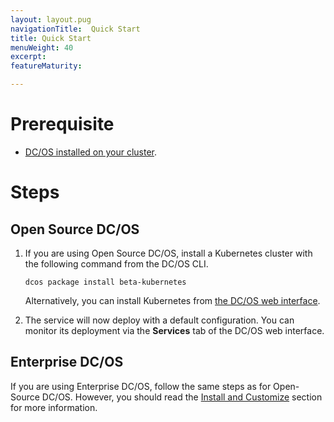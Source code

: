 ```yaml
---
layout: layout.pug
navigationTitle:  Quick Start
title: Quick Start
menuWeight: 40
excerpt:
featureMaturity:

---
```


# Prerequisite

- [DC/OS installed on your cluster](https://docs.mesosphere.com/latest/administration/installing/).

# Steps

## Open Source DC/OS

1. If you are using Open Source DC/OS, install a Kubernetes cluster with the following command from the DC/OS CLI.

    ```shell
    dcos package install beta-kubernetes
    ```

    Alternatively, you can install Kubernetes from [the DC/OS web interface](https://docs.mesosphere.com/latest/usage/webinterface/).

1. The service will now deploy with a default configuration. You can monitor its deployment via the **Services** tab of the DC/OS web interface.

## Enterprise DC/OS

If you are using Enterprise DC/OS, follow the same steps as for Open-Source DC/OS. However, you should read the [Install and Customize](https://docs.mesosphere.com/service-docs/beta-kubernetes/0.4.0-1.9.0-beta/install/) section for more information.
